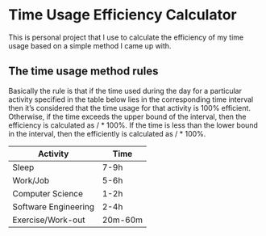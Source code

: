 # Time Usage Efficiency Calculator

This is personal project that I use to calculate the efficiency of my time usage
based on a simple method I came up with.

## The time usage method rules
Basically the rule is that if the time used during the day for a particular activity
specified in the table below lies in the corresponding time interval then it’s 
considered that the time usage for that activity is 100% efficient. Otherwise, if 
the time exceeds the upper bound of the interval, then the efficiency is calculated 
as <the time spent>/<the upper bound> * 100%. If the time is less than the lower 
bound in the interval, then the efficiently is calculated as 
<the time spent>/<the lower bound> * 100%.


| Activity | Time |
| --- | --- |
| Sleep | 7-9h |
| Work/Job | 5-6h |
| Computer Science | 1-2h |
| Software Engineering | 2-4h |
| Exercise/Work-out | 20m-60m |
